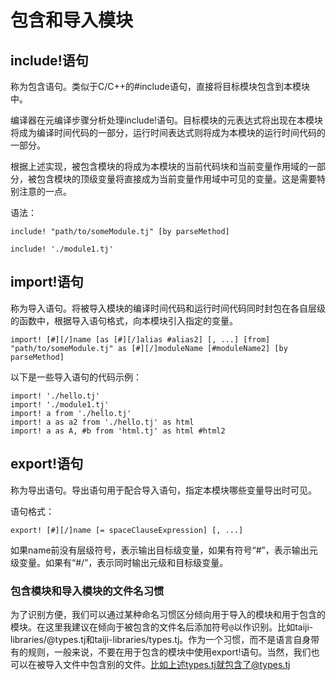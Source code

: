 # 包含和导入模块

## include!语句

称为包含语句。类似于C/C++的#include语句，直接将目标模块包含到本模块中。

编译器在元编译步骤分析处理include!语句。目标模块的元表达式将出现在本模块将成为编译时间代码的一部分，运行时间表达式则将成为本模块的运行时间代码的一部分。

根据上述实现，被包含模块的将成为本模块的当前代码块和当前变量作用域的一部分，被包含模块的顶级变量将直接成为当前变量作用域中可见的变量。这是需要特别注意的一点。

语法：

```
include! "path/to/someModule.tj" [by parseMethod]
```

```taijilang
include! './module1.tj'
```

## import!语句

称为导入语句。将被导入模块的编译时间代码和运行时间代码同时封包在各自层级的函数中，根据导入语句格式，向本模块引入指定的变量。

```
import! [#][/]name [as [#][/]alias #alias2] [, ...] [from] "path/to/someModule.tj" as [#][/]moduleName [#moduleName2] [by parseMethod]
```

以下是一些导入语句的代码示例：

```taijilang
import! './hello.tj'
import! './module1.tj'
import! a from './hello.tj'
import! a as a2 from './hello.tj' as html
import! a as A, #b from 'html.tj' as html #html2
```

## export!语句

称为导出语句。导出语句用于配合导入语句，指定本模块哪些变量导出时可见。

语句格式：
```
export! [#][/]name [= spaceClauseExpression] [, ...]
```

如果name前没有层级符号，表示输出目标级变量，如果有符号“#”，表示输出元级变量。如果有“#/”，表示同时输出元级和目标级变量。

### 包含模块和导入模块的文件名习惯

为了识别方便，我们可以通过某种命名习惯区分倾向用于导入的模块和用于包含的模块。在这里我建议在倾向于被包含的文件名后添加符号`@`以作识别。比如taiji-libraries/@types.tj和taiji-libraries/types.tj。作为一个习惯，而不是语言自身带有的规则，一般来说，不要在用于包含的模块中使用export!语句。当然，我们也可以在被导入文件中包含别的文件。比如上述types.tj就包含了@types.tj